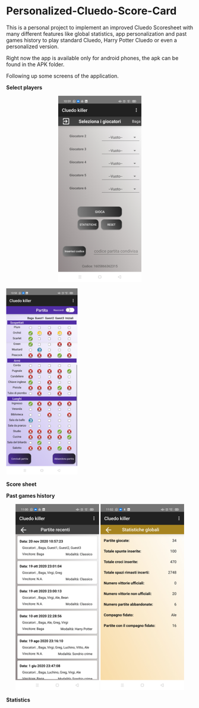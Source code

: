 # Personalized-Cluedo-Score-Card

This is a personal project to implement an improved Cluedo Scoresheet with many different features like global statistics, app personalization and past games history to play standard Cluedo, Harry Potter Cluedo or even a personalized version.

Right now the app is available only for android phones, the apk can be found in the APK folder.

Following up some screens of the application.

**Select players**
<p align="center">
  <img src="res/select-players.jpg" height="500" title="Select players">
  <p></p>
  <img src="res/cluedo-game.jpg" height="500" alt="accessibility text">
</p>


**Score sheet**



**Past games history**

<p align="center">
  <img src="res/past-games.jpg" height="500" title="Select players">
  <img src="res/statistics.jpg" height="500" alt="accessibility text">
</p>


**Statistics**


